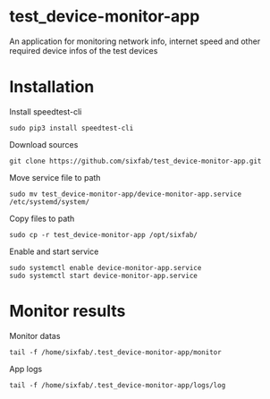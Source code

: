 # test_device-monitor-app
An application for monitoring network info, internet speed and other required device infos of the test devices 

# Installation

Install speedtest-cli
```
sudo pip3 install speedtest-cli
```

Download sources
```
git clone https://github.com/sixfab/test_device-monitor-app.git
``` 

Move service file to path
```
sudo mv test_device-monitor-app/device-monitor-app.service /etc/systemd/system/
```

Copy files to path
```
sudo cp -r test_device-monitor-app /opt/sixfab/
```

Enable and start service
```
sudo systemctl enable device-monitor-app.service
sudo systemctl start device-monitor-app.service
```

# Monitor results

Monitor datas

```
tail -f /home/sixfab/.test_device-monitor-app/monitor
```

App logs
```
tail -f /home/sixfab/.test_device-monitor-app/logs/log
```